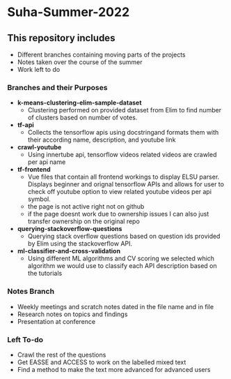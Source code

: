 # Suha-Summer-2022

## This repository includes
  - Different branches containing moving parts of the projects
  - Notes taken over the course of the summer
  - Work left to do
  
### Branches and their Purposes
  - **k-means-clustering-elim-sample-dataset**
    - Clustering performed on provided dataset from Elim to find number of clusters based on number of votes.
  - **tf-api**
    - Collects the tensorflow apis using docstringand formats them with their according name, description, and youtube link
  - **crawl-youtube**
    - Using innertube api, tensorflow videos related videos are crawled per api name
  - **tf-frontend**
    - Vue files that contain all frontend workings to display ELSU parser. Displays beginner and orignal tensorflow APIs and allows for user to check off youtube option to view related youtube videos per api symbol.
    - the page is not active right not on github
    - if the page doesnt work due to ownership issues I can also just transfer ownership on the original repo
  - **querying-stackoverflow-questions**
    - Querying stack overflow questions based on question ids provided by Elim using the stackoverflow API.
  - **ml-classifier-and-cross-validation**
    - Using different ML algorithms and CV scoring we selected which algorithm we would use to classify each API description based on the tutorials
  
### Notes Branch
  - Weekly meetings and scratch notes dated in the file name and in file
  - Research notes on topics and findings
  - Presentation at conference
  
### Left To-do
  - Crawl the rest of the questions
  - Get EASSE and ACCESS to work on the labelled mixed text
  - Find a method to make the text more advanced for advanced users
